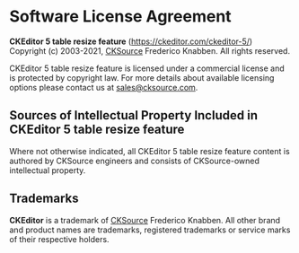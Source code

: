 Software License Agreement
==========================

**CKEditor 5 table resize feature** (https://ckeditor.com/ckeditor-5/)<br>
Copyright (c) 2003-2021, [CKSource](http://cksource.com) Frederico Knabben. All rights reserved.

CKEditor 5 table resize feature is licensed under a commercial license and is protected by copyright law.
For more details about available licensing options please contact us at sales@cksource.com.

Sources of Intellectual Property Included in CKEditor 5 table resize feature
------------------------------------------------------------------------------------

Where not otherwise indicated, all CKEditor 5 table resize feature content is authored by CKSource engineers and consists of CKSource-owned intellectual property.

Trademarks
----------

**CKEditor** is a trademark of [CKSource](http://cksource.com) Frederico Knabben. All other brand and product names are trademarks, registered trademarks or service marks of their respective holders.
